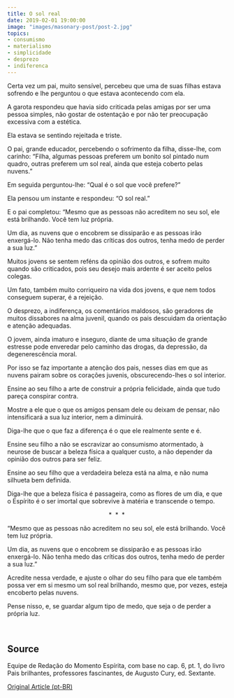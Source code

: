 ```yaml
---
title: O sol real
date: 2019-02-01 19:00:00
image: "images/masonary-post/post-2.jpg"
topics: 
- consumismo
- materialismo
- simplicidade
- desprezo
- indiferenca
---
```


Certa vez um pai, muito sensível, percebeu que uma de suas filhas estava
sofrendo e lhe perguntou o que estava acontecendo com ela.

A garota respondeu que havia sido criticada pelas amigas por ser uma pessoa
simples, não gostar de ostentação e por não ter preocupação excessiva com a
estética.

Ela estava se sentindo rejeitada e triste.

O pai, grande educador, percebendo o sofrimento da filha, disse-lhe, com
carinho: “Filha, algumas pessoas preferem um bonito sol pintado num quadro,
outras preferem um sol real, ainda que esteja coberto pelas nuvens.”

Em seguida perguntou-lhe: “Qual é o sol que você prefere?”

Ela pensou um instante e respondeu: “O sol real.”

E o pai completou: “Mesmo que as pessoas não acreditem no seu sol, ele está
brilhando. Você tem luz própria.

Um dia, as nuvens que o encobrem se dissiparão e as pessoas irão enxergá-lo.
Não tenha medo das críticas dos outros, tenha medo de perder a sua luz.”

Muitos jovens se sentem reféns da opinião dos outros, e sofrem muito quando são
criticados, pois seu desejo mais ardente é ser aceito pelos colegas.

Um fato, também muito corriqueiro na vida dos jovens, e que nem todos conseguem
superar, é a rejeição.

O desprezo, a indiferença, os comentários maldosos, são geradores de muitos
dissabores na alma juvenil, quando os pais descuidam da orientação e atenção
adequadas.

O jovem, ainda imaturo e inseguro, diante de uma situação de grande estresse
pode enveredar pelo caminho das drogas, da depressão, da degenerescência moral.

Por isso se faz importante a atenção dos pais, nesses dias em que as nuvens
pairam sobre os corações juvenis, obscurecendo-lhes o sol interior.

Ensine ao seu filho a arte de construir a própria felicidade, ainda que tudo
pareça conspirar contra.

Mostre a ele que o que os amigos pensam dele ou deixam de pensar, não
intensificará a sua luz interior, nem a diminuirá.

Diga-lhe que o que faz a diferença é o que ele realmente sente e é.

Ensine seu filho a não se escravizar ao consumismo atormentado, à neurose de
buscar a beleza física a qualquer custo, a não depender da opinião dos outros
para ser feliz.

Ensine ao seu filho que a verdadeira beleza está na alma, e não numa silhueta
bem definida.

Diga-lhe que a beleza física é passageira, como as flores de um dia, e que o
Espírito é o ser imortal que sobrevive à matéria e transcende o tempo.

                                                           *  *  *

“Mesmo que as pessoas não acreditem no seu sol, ele está brilhando. Você tem
luz própria.

Um dia, as nuvens que o encobrem se dissiparão e as pessoas irão enxergá-lo.
Não tenha medo das críticas dos outros, tenha medo de perder a sua luz.”

Acredite nessa verdade, e ajuste o olhar do seu filho para que ele também possa
ver em si mesmo um sol real brilhando, mesmo que, por vezes, esteja encoberto
pelas nuvens.

Pense nisso, e, se guardar algum tipo de medo, que seja o de perder a própria
luz.

 
## Source
Equipe de Redação do Momento Espírita, com base no cap. 6, pt. 1, do livro Pais
brilhantes, professores fascinantes, de Augusto Cury, ed. Sextante.


[Original Article (pt-BR)](http://www.momento.com.br/pt/ler_texto.php?id=1271)


